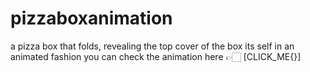 # pizzaboxanimation
a pizza box that folds, revealing the top cover of the box its self in an animated fashion
you can check the animation here 👉🏻 [CLICK_ME{}]

